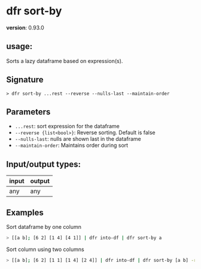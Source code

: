 # dfr sort-by

**version**: 0.93.0

## **usage**:

Sorts a lazy dataframe based on expression(s).

## Signature

`> dfr sort-by ...rest --reverse --nulls-last --maintain-order`

## Parameters

- `...rest`: sort expression for the dataframe
- `--reverse {list<bool>}`: Reverse sorting. Default is false
- `--nulls-last`: nulls are shown last in the dataframe
- `--maintain-order`: Maintains order during sort

## Input/output types:

| input | output |
| ----- | ------ |
| any   | any    |

## Examples

Sort dataframe by one column

```bash
> [[a b]; [6 2] [1 4] [4 1]] | dfr into-df | dfr sort-by a
```

Sort column using two columns

```bash
> [[a b]; [6 2] [1 1] [1 4] [2 4]] | dfr into-df | dfr sort-by [a b] -r [false true]
```
